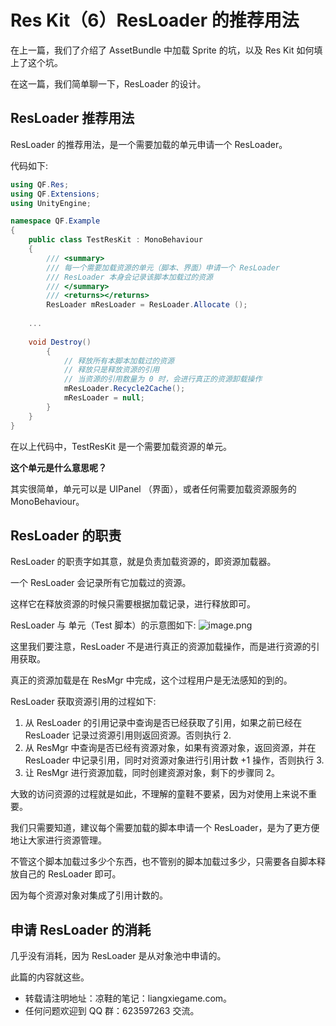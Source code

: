 # Res Kit（6）ResLoader 的推荐用法
在上一篇，我们了介绍了 AssetBundle 中加载 Sprite 的坑，以及 Res Kit 如何填上了这个坑。

在这一篇，我们简单聊一下，ResLoader 的设计。

## ResLoader 推荐用法
ResLoader 的推荐用法，是一个需要加载的单元申请一个 ResLoader。

代码如下:
``` csharp
using QF.Res;
using QF.Extensions;
using UnityEngine;

namespace QF.Example 
{
	public class TestResKit : MonoBehaviour 
	{
		/// <summary>
		/// 每一个需要加载资源的单元（脚本、界面）申请一个 ResLoader
		/// ResLoader 本身会记录该脚本加载过的资源
		/// </summary>
		/// <returns></returns>
		ResLoader mResLoader = ResLoader.Allocate ();
    
    ...
    
    void Destroy()
		{
			// 释放所有本脚本加载过的资源
			// 释放只是释放资源的引用
			// 当资源的引用数量为 0 时，会进行真正的资源卸载操作
			mResLoader.Recycle2Cache();
			mResLoader = null;
		}
	}
}
```

在以上代码中，TestResKit 是一个需要加载资源的单元。

**这个单元是什么意思呢？**

其实很简单，单元可以是 UIPanel （界面），或者任何需要加载资源服务的 MonoBehaviour。

## ResLoader 的职责
ResLoader 的职责字如其意，就是负责加载资源的，即资源加载器。

一个 ResLoader 会记录所有它加载过的资源。

这样它在释放资源的时候只需要根据加载记录，进行释放即可。

ResLoader 与 单元（Test 脚本）的示意图如下:
![image.png](http://file.liangxiegame.com/296b0166-bdea-47d5-ac87-4b55c91df16f.png)

这里我们要注意，ResLoader 不是进行真正的资源加载操作，而是进行资源的引用获取。

真正的资源加载是在 ResMgr 中完成，这个过程用户是无法感知的到的。

ResLoader 获取资源引用的过程如下:
1. 从 ResLoader 的引用记录中查询是否已经获取了引用，如果之前已经在 ResLoader 记录过资源引用则返回资源。否则执行 2.
2. 从 ResMgr 中查询是否已经有资源对象，如果有资源对象，返回资源，并在 ResLoader 中记录引用，同时对资源对象进行引用计数 +1 操作，否则执行 3.
3. 让 ResMgr 进行资源加载，同时创建资源对象，剩下的步骤同 2。

大致的访问资源的过程就是如此，不理解的童鞋不要紧，因为对使用上来说不重要。

我们只需要知道，建议每个需要加载的脚本申请一个 ResLoader，是为了更方便地让大家进行资源管理。

不管这个脚本加载过多少个东西，也不管别的脚本加载过多少，只需要各自脚本释放自己的 ResLoader 即可。

因为每个资源对象对集成了引用计数的。

## 申请 ResLoader 的消耗
几乎没有消耗，因为 ResLoader 是从对象池中申请的。

此篇的内容就这些。

* 转载请注明地址：凉鞋的笔记：liangxiegame.com。
* 任何问题欢迎到 QQ 群：623597263 交流。
